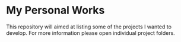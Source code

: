 # My Personal Works

This repository will aimed at listing some of the projects I wanted to develop. For more information please open individual project folders.
